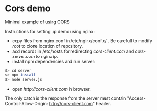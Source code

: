 # Cors demo
Minimal example of using CORS.

Instructions for setting up demo using nginx:
- copy files from nginx.conf in /etc/nginx/conf.d/ . Be carefull to modify _root_ to clone location of repository.
- add records in /etc/hosts for redirecting _cors-client.com_ and _cors-server.com_ to nginx ip.
- install npm dependencies and run server:
``` bash
$> cd server
$> npm install
$> node server.js
```
- open _http://cors-client.com_ in browser.

The only catch is the response from the server must contain "Access-Control-Allow-Origin: http://cors-client.com" header.
